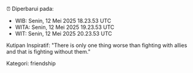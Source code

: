 ⏰ Diperbarui pada:
- WIB: Senin, 12 Mei 2025 18.23.53 UTC
- WITA: Senin, 12 Mei 2025 19.23.53 UTC
- WIT: Senin, 12 Mei 2025 20.23.53 UTC

Kutipan Inspiratif:
"There is only one thing worse than fighting with allies and that is fighting without them."


Kategori: friendship

